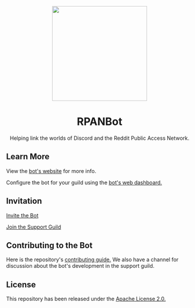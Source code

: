 <div align="center">
  <img width="256" src="https://i.imgur.com/Ayj5squ.png">
  <h1>RPANBot</h1>
  <p>Helping link the worlds of Discord and the Reddit Public Access Network.</p>
</div>

## Learn More
View the [bot's website](https://rpanbot.botcavern.xyz/) for more info.

Configure the bot for your guild using the [bot's web dashboard.](https://rpanbot.botcavern.xyz/dashboard)

## Invitation
[Invite the Bot](https://discord.com/api/oauth2/authorize?client_id=710945234892095559&permissions=224256&scope=bot)

[Join the Support Guild](https://discord.gg/DfBp4x4)

## Contributing to the Bot
Here is the repository's [contributing guide.](https://github.com/RPANBot/RPANBot/blob/master/CONTRIBUTING.md) We also have a channel for discussion about the bot's development in the support guild.

## License
This repository has been released under the [Apache License 2.0.](https://github.com/RPANBot/RPANBot/blob/master/LICENSE)

